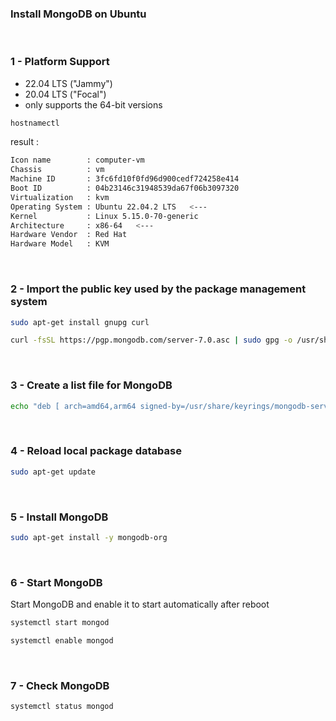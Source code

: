 ### Install MongoDB on Ubuntu


<br>


### 1 - Platform Support
- 22.04 LTS ("Jammy")
- 20.04 LTS ("Focal")
- only supports the 64-bit versions
```sh
hostnamectl
```
result :
```sh
Icon name        : computer-vm
Chassis          : vm
Machine ID       : 3fc6fd10f0fd96d900cedf724258e414
Boot ID          : 04b23146c31948539da67f06b3097320
Virtualization   : kvm
Operating System : Ubuntu 22.04.2 LTS   <---
Kernel           : Linux 5.15.0-70-generic
Architecture     : x86-64   <---
Hardware Vendor  : Red Hat
Hardware Model   : KVM
```


<br>


### 2 - Import the public key used by the package management system
```sh
sudo apt-get install gnupg curl
```
```sh
curl -fsSL https://pgp.mongodb.com/server-7.0.asc | sudo gpg -o /usr/share/keyrings/mongodb-server-7.0.gpg --dearmor
```


<br>


### 3 - Create a list file for MongoDB
```sh
echo "deb [ arch=amd64,arm64 signed-by=/usr/share/keyrings/mongodb-server-7.0.gpg ] https://repo.mongodb.org/apt/ubuntu jammy/mongodb-org/7.0 multiverse" | sudo tee /etc/apt/sources.list.d/mongodb-org-7.0.list
```


<br>


### 4 - Reload local package database
```sh
sudo apt-get update
```


<br>


### 5 - Install MongoDB
```sh
sudo apt-get install -y mongodb-org
```


<br>


### 6 - Start MongoDB
Start MongoDB and enable it to start automatically after reboot
```sh
systemctl start mongod
```
```sh
systemctl enable mongod
```


<br>


### 7 - Check MongoDB
```sh
systemctl status mongod
```




